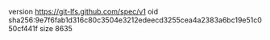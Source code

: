 version https://git-lfs.github.com/spec/v1
oid sha256:9e7f6fab1d316c80c3504e3212edeecd3255cea4a2383a6bc19e51c050cf441f
size 8635
